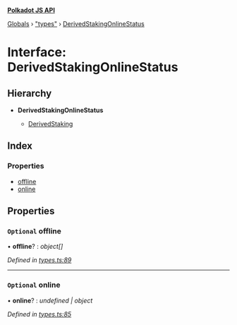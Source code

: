 **[Polkadot JS API](../README.md)**

[Globals](../globals.md) › [&quot;types&quot;](../modules/_types_.md) › [DerivedStakingOnlineStatus](_types_.derivedstakingonlinestatus.md)

# Interface: DerivedStakingOnlineStatus

## Hierarchy

* **DerivedStakingOnlineStatus**

  * [DerivedStaking](_types_.derivedstaking.md)

## Index

### Properties

* [offline](_types_.derivedstakingonlinestatus.md#optional-offline)
* [online](_types_.derivedstakingonlinestatus.md#optional-online)

## Properties

### `Optional` offline

• **offline**? : *object[]*

*Defined in [types.ts:89](https://github.com/polkadot-js/api/blob/bed3f9f/packages/api-derive/src/types.ts#L89)*

___

### `Optional` online

• **online**? : *undefined | object*

*Defined in [types.ts:85](https://github.com/polkadot-js/api/blob/bed3f9f/packages/api-derive/src/types.ts#L85)*